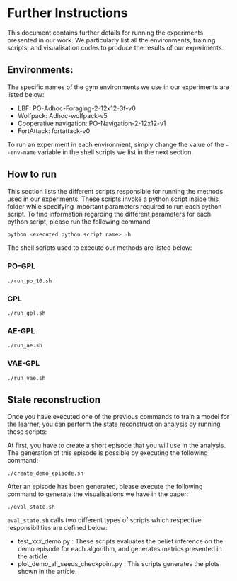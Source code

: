 # Further Instructions

This document contains further details for running the experiments presented in our work. We particularly list all the environments, training scripts, and visualisation codes to produce the results of our experiments. 
## Environments: 

The specific names of the gym environments we use in our experiments are listed below:
- LBF: PO-Adhoc-Foraging-2-12x12-3f-v0
- Wolfpack: Adhoc-wolfpack-v5
- Cooperative navigation: PO-Navigation-2-12x12-v1
- FortAttack: fortattack-v0

To run an experiment in each environment, simply change the value of the ``--env-name`` variable in the shell scripts we list in the next section.

## How to run
This section lists the different scripts responsible for running the methods used in our experiments. These scripts invoke a python script inside this folder while specifying important parameters required to run each python script. To find information regarding the different parameters for each python script, please run the following command:
```python
python <executed python script name> -h
``` 

The shell scripts used to execute our methods are listed below:
### PO-GPL 
```
./run_po_10.sh
```

### GPL 

```
./run_gpl.sh
```

### AE-GPL 

```
./run_ae.sh
```

### VAE-GPL

```
./run_vae.sh
```


## State reconstruction

Once you have executed one of the previous commands to train a model for the learner, you can perform the state reconstruction analysis by running these scripts: 

At first, you have to create a short episode that you will use in the analysis. The generation of this episode is possible by executing the following command: 
```
./create_demo_episode.sh
``` 

After an episode has been generated, please execute the following command to generate the visualisations we have in the paper:
```
./eval_state.sh
``` 

`eval_state.sh` calls two different types of scripts which respective responsibilities are defined below: 
- test_xxx_demo.py : These scripts evaluates the belief inference on the demo episode for each algorithm, and generates metrics presented in the article
- plot_demo_all_seeds_checkpoint.py : This scripts generates the plots shown in the article. 
